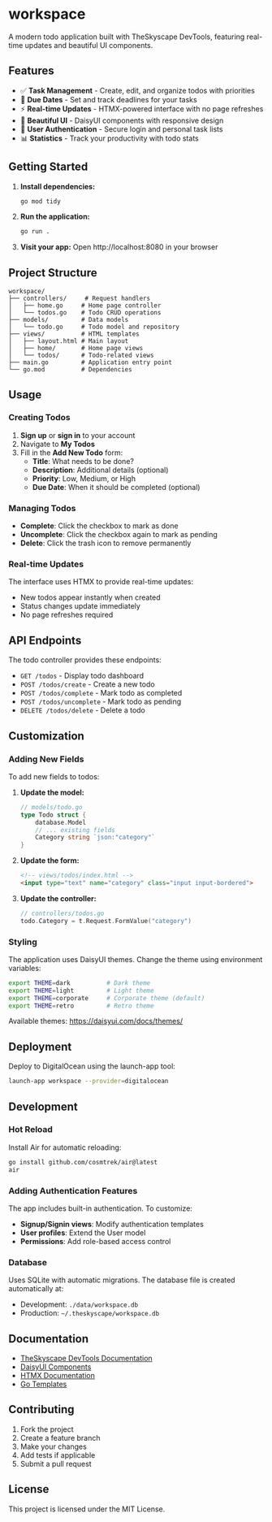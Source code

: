 # workspace

A modern todo application built with TheSkyscape DevTools, featuring real-time updates and beautiful UI components.

## Features

- ✅ **Task Management** - Create, edit, and organize todos with priorities
- 📅 **Due Dates** - Set and track deadlines for your tasks
- ⚡ **Real-time Updates** - HTMX-powered interface with no page refreshes
- 🎨 **Beautiful UI** - DaisyUI components with responsive design
- 🔐 **User Authentication** - Secure login and personal task lists
- 📊 **Statistics** - Track your productivity with todo stats

## Getting Started

1. **Install dependencies:**
   ```bash
   go mod tidy
   ```

2. **Run the application:**
   ```bash
   go run .
   ```

3. **Visit your app:**
   Open http://localhost:8080 in your browser

## Project Structure

```
workspace/
├── controllers/     # Request handlers
│   ├── home.go     # Home page controller
│   └── todos.go    # Todo CRUD operations
├── models/         # Data models
│   └── todo.go     # Todo model and repository
├── views/          # HTML templates
│   ├── layout.html # Main layout
│   ├── home/       # Home page views
│   └── todos/      # Todo-related views
├── main.go         # Application entry point
└── go.mod          # Dependencies
```

## Usage

### Creating Todos

1. **Sign up** or **sign in** to your account
2. Navigate to **My Todos**
3. Fill in the **Add New Todo** form:
   - **Title**: What needs to be done?
   - **Description**: Additional details (optional)
   - **Priority**: Low, Medium, or High
   - **Due Date**: When it should be completed (optional)

### Managing Todos

- **Complete**: Click the checkbox to mark as done
- **Uncomplete**: Click the checkbox again to mark as pending
- **Delete**: Click the trash icon to remove permanently

### Real-time Updates

The interface uses HTMX to provide real-time updates:
- New todos appear instantly when created
- Status changes update immediately
- No page refreshes required

## API Endpoints

The todo controller provides these endpoints:

- `GET /todos` - Display todo dashboard
- `POST /todos/create` - Create a new todo
- `POST /todos/complete` - Mark todo as completed
- `POST /todos/uncomplete` - Mark todo as pending
- `DELETE /todos/delete` - Delete a todo

## Customization

### Adding New Fields

To add new fields to todos:

1. **Update the model:**
   ```go
   // models/todo.go
   type Todo struct {
       database.Model
       // ... existing fields
       Category string `json:"category"`
   }
   ```

2. **Update the form:**
   ```html
   <!-- views/todos/index.html -->
   <input type="text" name="category" class="input input-bordered">
   ```

3. **Update the controller:**
   ```go
   // controllers/todos.go
   todo.Category = t.Request.FormValue("category")
   ```

### Styling

The application uses DaisyUI themes. Change the theme using environment variables:

```bash
export THEME=dark          # Dark theme
export THEME=light         # Light theme
export THEME=corporate     # Corporate theme (default)
export THEME=retro         # Retro theme
```

Available themes: https://daisyui.com/docs/themes/

## Deployment

Deploy to DigitalOcean using the launch-app tool:

```bash
launch-app workspace --provider=digitalocean
```

## Development

### Hot Reload

Install Air for automatic reloading:

```bash
go install github.com/cosmtrek/air@latest
air
```

### Adding Authentication Features

The app includes built-in authentication. To customize:

- **Signup/Signin views**: Modify authentication templates
- **User profiles**: Extend the User model
- **Permissions**: Add role-based access control

### Database

Uses SQLite with automatic migrations. The database file is created automatically at:
- Development: `./data/workspace.db`
- Production: `~/.theskyscape/workspace.db`

## Documentation

- [TheSkyscape DevTools Documentation](https://github.com/The-Skyscape/devtools)
- [DaisyUI Components](https://daisyui.com/components/)
- [HTMX Documentation](https://htmx.org/docs/)
- [Go Templates](https://pkg.go.dev/text/template)

## Contributing

1. Fork the project
2. Create a feature branch
3. Make your changes
4. Add tests if applicable
5. Submit a pull request

## License

This project is licensed under the MIT License.
